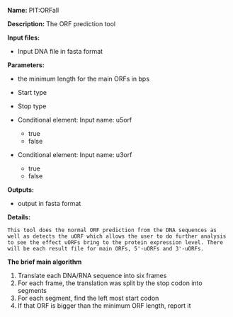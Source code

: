 **Name:** PIT:ORFall

**Description:**
The ORF prediction tool

**Input files:**
* Input DNA file in fasta format

**Parameters:**
* the minimum length for the main ORFs in bps
* Start type
* Stop type
* Conditional element: Input name: u5orf
  * true
  * false

* Conditional element: Input name: u3orf
  * true
  * false

**Outputs:**
* output in fasta format

**Details:**

	This tool does the normal ORF prediction from the DNA sequences as well as detects the uORF which allows the user to do further analysis to see the effect uORFs bring to the protein expression level. There will be each result file for main ORFs, 5'-uORFs and 3'-uORFs.
**The brief main algorithm**
1) Translate each DNA/RNA sequence into six frames
2) For each frame, the translation was split by the stop codon into segments
3) For each segment, find the left most start codon
4) If that ORF is bigger than the minimum ORF length, report it

	
